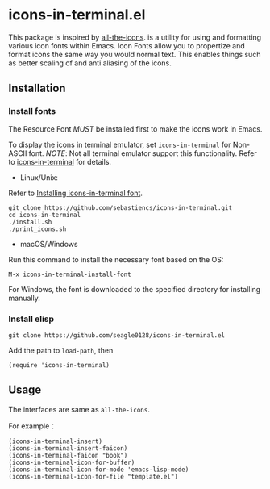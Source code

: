 # icons-in-terminal.el

This package is inspired by [all-the-icons](https://github.com/domtronn/all-the-icons.el).
is a utility for using and formatting various icon fonts within Emacs.  Icon
Fonts allow you to propertize and format icons the same way you would normal
text.  This enables things such as better scaling of and anti aliasing of the
icons.

## Installation

### Install fonts

The Resource Font *MUST* be installed first to make the icons work in Emacs.

To display the icons in terminal emulator, set `icons-in-terminal` for Non-ASCII
font. *NOTE*: Not all terminal emulator support this functionality. Refer to
[icons-in-terminal](https://github.com/sebastiencs/icons-in-terminal) for details.

- Linux/Unix:

Refer to [Installing icons-in-terminal
font](https://github.com/sebastiencs/icons-in-terminal#installation).

``` shell
git clone https://github.com/sebastiencs/icons-in-terminal.git
cd icons-in-terminal
./install.sh
./print_icons.sh
```

- macOS/Windows

Run this command to install the necessary font based on the OS:

``` emacs-lisp
M-x icons-in-terminal-install-font
```

For Windows, the font is downloaded to the specified directory for installing
manually.

### Install elisp

``` shell
git clone https://github.com/seagle0128/icons-in-terminal.el
```

Add the path to `load-path`, then

``` emacs-lisp
(require 'icons-in-terminal)
```

## Usage

The interfaces are same as `all-the-icons`.

For example：

``` emacs-lisp
(icons-in-terminal-insert)
(icons-in-terminal-insert-faicon)
(icons-in-terminal-faicon "book")
(icons-in-terminal-icon-for-buffer)
(icons-in-terminal-icon-for-mode 'emacs-lisp-mode)
(icons-in-terminal-icon-for-file "template.el")
```
